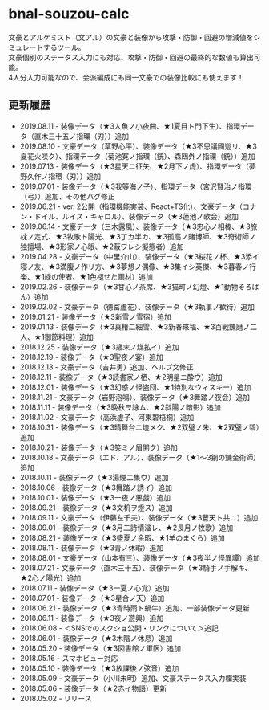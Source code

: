 # bnal-souzou-calc

文豪とアルケミスト（文アル）の文豪と装像から攻撃・防御・回避の増減値をシミュレートするツール。  
文豪個別のステータス入力にも対応、攻撃・防御・回避の最終的な数値も算出可能。  
4人分入力可能なので、会派編成にも同一文豪での装像比較にも使えます！

## 更新履歴
- 2019.08.11 - 装像データ（★3人魚ノ小夜曲、★1夏目ト門下生）、指環データ（直木三十五ノ指環（刃））追加
- 2019.08.10 - 文豪データ（草野心平）、装像データ（★3不思議國巡リ、★3夏花火咲ク）、指環データ（菊池寛ノ指環（銃）、森鴎外ノ指環（銃））追加
- 2019.07.13 - 装像データ（★3星天ニ征矢、★2月下ノ虎）、指環データ（夢野久作ノ指環（刃））追加
- 2019.07.01 - 装像データ（★3我等海ノ子）、指環データ（宮沢賢治ノ指環（弓））追加、その他バグ修正
- 2019.06.21 - ver. 2公開（指環機能実装、React+TS化）、文豪データ（コナン・ドイル、ルイス・キャロル）、装像データ（★3蓮池ノ歌会）追加
- 2019.06.14 - 文豪データ（三木露風）、装像データ（★3忠心ノ相棒、★3旅枕ノ定式、★3牧歌ト陽光、★3丁カ半カ、★3孤高ノ賭博師、★3奇術師ノ独擅場、★3形家ノ心眼、★2蔽ワレシ擬態者）追加
- 2019.04.28 - 文豪データ（中里介山）、装像データ（★3桜花ノ杯、★3添イ寝ノ友、★3満腹ノ作リ方、★3夢想ノ偶像、★3集イシ英傑、★3暮春ノ行楽、★1緑の使者、★1色褪せた画材）追加
- 2019.02.26 - 装像データ（★3甘心ノ茶席、★3猫町ノ幻燈、★1動物そろばん）追加
- 2019.02.02 - 文豪データ（徳冨蘆花）、装像データ（★3執事ノ歓待）追加
- 2019.01.21 - 装像データ（★3新雪ノ雪宿）追加
- 2019.01.13 - 装像データ（★3真椿二細雪、★3新春來福、★3百戦錬磨ノ二人、★1御節料理）追加
- 2018.12.25 - 装像データ（★3歳末ノ煤払イ）追加
- 2018.12.19 - 装像データ（★3聖夜ノ宴）追加
- 2018.12.13 - 文豪データ（吉井勇）追加、ヘルプ文修正
- 2018.12.11 - 装像データ（★3読書家ノ栖、★2明星ニ酔ウ）追加
- 2018.12.01 - 装像データ（★3幻惑ノ怪盗団、★1特別なウィスキー）追加
- 2018.11.21 - 文豪データ（岩野泡鳴）、装像データ（★3舞踏ノ夜会）追加
- 2018.11.11 - 装像データ（★3晩秋ヲ詠ム、★2斜陽ノ暗影）追加
- 2018.11.02 - 文豪データ（高浜虚子、河東碧梧桐）追加
- 2018.10.31 - 装像データ（★3晴舞台ニ煌メク、★2双璧ノ朱、★2双璧ノ碧）追加
- 2018.10.21 - 装像データ（★3笑ミノ眉開ク）追加
- 2018.10.18 - 文豪データ（エド、アル）、装像データ（★1〜3鋼の錬金術師）追加
- 2018.10.11 - 装像データ（★3湯煙二集ウ）追加
- 2018.10.06 - 装像データ（★3舞踏ノ誘イ）追加
- 2018.10.01 - 装像データ（★3一夜ノ悪戯）追加
- 2018.09.21 - 装像データ（★3文机ヲ燈ス）追加
- 2018.09.11 - 文豪データ（伊藤左千夫）、装像データ（★3蒼天ト共ニ）追加
- 2018.09.01 - 装像データ（★3月二詩情溢レ、★2長月ノ牧歌）追加
- 2018.08.21 - 装像データ（★3盛夏ノ余暇、★1羊のまくら）追加
- 2018.08.11 - 装像データ（★3青ノ休暇）追加
- 2018.08.01 - 文豪データ（山本有三）、装像データ（★3夜半ノ怪異譚）追加
- 2018.07.21 - 文豪データ（直木三十五）、装像データ（★3騎手ノ手解キ、★2心ノ陽光）追加
- 2018.07.11 - 装像データ（★3一夏ノ心覚）追加
- 2018.07.01 - 装像データ（★3星合ノ天）追加
- 2018.06.21 - 装像データ（★3青時雨ト蝸牛）追加、一部装像データ更新
- 2018.06.11 - 装像データ（★3夜ノ遊興）追加
- 2018.06.08 - ＜SNSでのスクショ公開・リンクについて＞追記
- 2018.06.01 - 装像データ（★3木陰ノ休息）追加
- 2018.05.20 - 装像データ（★3図書館ノ軍医）追加
- 2018.05.16 - スマホビュー対応
- 2018.05.10 - 装像データ（★3放課後ノ弦音）追加
- 2018.05.09 - 文豪データ（小川未明）追加、文豪ステータス入力欄実装
- 2018.05.06 - 装像データ（★2赤イ物語）更新
- 2018.05.02 - リリース
